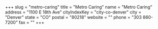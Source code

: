 +++
slug = "metro-caring"
title = "Metro Caring"
name = "Metro Caring"
address = "1100 E 18th Ave"
cityIndexKey = "city-co-denver"
city = "Denver"
state = "CO"
postal = "80218"
website = ""
phone = "303 860-7200"
fax = ""
+++
